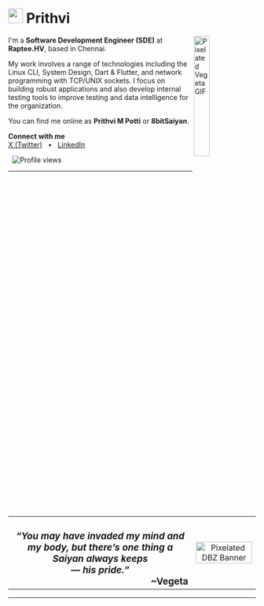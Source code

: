 # <img src="https://media0.giphy.com/media/v1.Y2lkPTc5MGI3NjExa3RqMnFyZHdrd2IzZ2czeW9qbmdyYTdvcGV3cnVlNWNpbW43dnAwbCZlcD12MV9pbnRlcm5hbF9naWZfYnlfaWQmY3Q9Zw/Xb2Bw5hUU56XsudVF8/giphy.gif" width="30" /> Prithvi

<img align="right" alt="Pixelated Vegeta GIF" src="https://media3.giphy.com/media/v1.Y2lkPTc5MGI3NjExZXM3aGJ3bmJvOWIzZDNhcG1zNWhzNGVoY28ybWk3dnRvNmY2NWVvMSZlcD12MV9pbnRlcm5hbF9naWZfYnlfaWQmY3Q9Zw/B6SyssSlTgPXq/giphy.gif" width="25%" />

I'm a **Software Development Engineer (SDE)** at **Raptee.HV**, based in Chennai.

My work involves a range of technologies including the Linux CLI, System Design, Dart & Flutter, and network programming with TCP/UNIX sockets. I focus on building robust applications and also develop internal testing tools to improve testing and data intelligence for the organization.

You can find me online as **Prithvi M Potti** or **8bitSaiyan**.
<br>

**Connect with me**
<br>
<a href="https://x.com/0x8bitsaiyan">X (Twitter)</a> &nbsp;&nbsp;•&nbsp;&nbsp; <a href="https://www.linkedin.com/in/prithvi202/">LinkedIn</a>

<p align="left">
  <img src="https://komarev.com/ghpvc/?username=prithvi-raptee&label=PROFILE+VIEWS&color=blueviolet&style=flat-square" alt="Profile views" />
</p>

---
<br>

<table>
  <tr>
    <td valign="middle">
      <h3 align="center"><em>“You may have invaded my mind and my body, but there’s one thing a Saiyan always keeps
      <br>— his pride.”</em><br><span style="float: right;">~Vegeta</span></h3>
    </td>
    <td valign="middle" align="center">
      <img src="https://media2.giphy.com/media/v1.Y2lkPTc5MGI3NjExbWF6Z3lhdmo0MjBweHhnajBjemFjYzg3NWNxZ2VnZGZqd3M1aXFpcyZlcD12MV9pbnRlcm5hbF9naWZfYnlfaWQmY3Q9Zw/pNn4hlkovWAHfpLRRD/giphy.gif" width="100%" alt="Pixelated DBZ Banner"/>
    </td>
  </tr>
</table>

---
